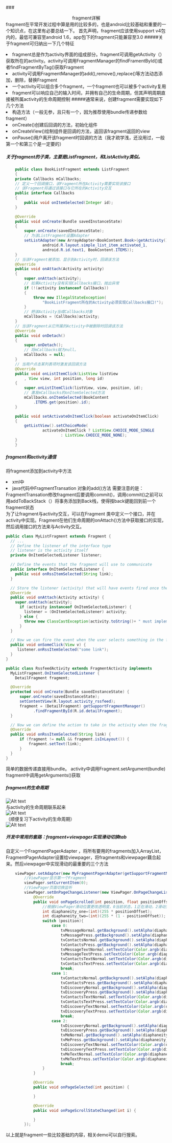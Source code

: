 ###<center>fragment详解</center>
fragment在平常开发过程中算是用的比较多的，也是android比较基础和重要的一个知识点，在这里有必要总结一下。
首先声明，fragment应该使用support v4包内的，最低可兼容至android 1.6，app包下的fragment只能兼容至3.0
#####关于fragment可归纳出一下几个特征
<li>fragment总是作为activity界面的组成部分。fragment可调用getActivity（）获取所在的activity。activity可调用FragmentManager的findFramentById()或者findFragmentByTag()获取Fragment
<li>activity可调用FragmentManager的add(),remove(),replace()等方法动态添加，删除，替换Fragment
<li>一个activity可以组合多个fragment，一个fragment也可以被多个activity复用
<li>fragment可以响应自己的输入时间，并拥有自己的生命周期，但其声明周期直接被所属activity的生命周期控制
#####通常来说，创建fragment需要实现如下几个方法
<li>构造方法（一般无参，且只有一个，因为推荐使用bundle传递参数给fragment）
<li>onCreate()创建后回调的方法，初始化组件
<li>onCreateView()绘制组件是回调的方法，返回该fragment返回的view
<li>onPause()用户离开该fragment时回调的方法（我才疏学浅，还没用过，一般第一个和第三个是一定要的）

##### 关于fragment的子类，主要是ListFragment，和ListActivity类似。
```java
    public class BookListFragment extends ListFragment
	{
	private Callbacks mCallbacks;
	// 定义一个回调接口，该Fragment所在Activity需要实现该接口
	// 该Fragment将通过该接口与它所在的Activity交互
	public interface Callbacks
	{
		public void onItemSelected(Integer id);
	}

	@Override
	public void onCreate(Bundle savedInstanceState)
	{
		super.onCreate(savedInstanceState);
		// 为该ListFragment设置Adapter
		setListAdapter(new ArrayAdapter<BookContent.Book>(getActivity(),
				android.R.layout.simple_list_item_activated_1,
				android.R.id.text1, BookContent.ITEMS));
	}
	// 当该Fragment被添加、显示到Activity时，回调该方法
	@Override
	public void onAttach(Activity activity)
	{
		super.onAttach(activity);
		// 如果Activity没有实现Callbacks接口，抛出异常
		if (!(activity instanceof Callbacks))
		{
			throw new IllegalStateException(
				"BookListFragment所在的Activity必须实现Callbacks接口!");
		}
		// 把该Activity当成Callbacks对象
		mCallbacks = (Callbacks)activity;
	}
	// 当该Fragment从它所属的Activity中被删除时回调该方法
	@Override
	public void onDetach()
	{
		super.onDetach();
		// 将mCallbacks赋为null。
		mCallbacks = null;
	}
	// 当用户点击某列表项时激发该回调方法
	@Override
	public void onListItemClick(ListView listView
		, View view, int position, long id)
	{
		super.onListItemClick(listView, view, position, id);
		// 激发mCallbacks的onItemSelected方法
		mCallbacks.onItemSelected(BookContent
			.ITEMS.get(position).id);
	}

	public void setActivateOnItemClick(boolean activateOnItemClick)
	{
		getListView().setChoiceMode(
				activateOnItemClick ? ListView.CHOICE_MODE_SINGLE
						: ListView.CHOICE_MODE_NONE);
	}
	}
```

##### fragment和activity通信
将fragment添加到activity中方法
<li>xml中<fragment.../>
<li>java代码中FragmentTransation
对象的add()方法
需要注意的是：FragmentTransation修改fragment后要调用commit()，调用commit()之前可以用addToBackStack（）将事务添加到Back栈，使得按back键能回到前一个fragment状态</br>
为了让fragment与activity交互，可以在Fragment 类中定义一个接口，并在activity中实现。Fragment在他们生命周期的onAttach()方法中获取接口的实现，然后调用接口的方法来与Activity交互。</br>

```java
public class MyListFragment extends Fragment {
  // ...
  // Define the listener of the interface type
  // listener is the activity itself
  private OnItemSelectedListener listener;

  // Define the events that the fragment will use to communicate
  public interface OnItemSelectedListener {
    public void onRssItemSelected(String link);
  }

  // Store the listener (activity) that will have events fired once the fragment is attached
  @Override
  public void onAttach(Activity activity) {
    super.onAttach(activity);
      if (activity instanceof OnItemSelectedListener) {
        listener = (OnItemSelectedListener) activity;
      } else {
        throw new ClassCastException(activity.toString()+ " must implement MyListFragment.OnItemSelectedListener");
      }
  }

  // Now we can fire the event when the user selects something in the fragment
  public void onSomeClick(View v) {
     listener.onRssItemSelected("some link");
  }
}

public class RssfeedActivity extends FragmentActivity implements
  MyListFragment.OnItemSelectedListener {
    DetailFragment fragment;

  @Override
  protected void onCreate(Bundle savedInstanceState) {
      super.onCreate(savedInstanceState);
      setContentView(R.layout.activity_rssfeed);
      fragment = (DetailFragment) getSupportFragmentManager()
            .findFragmentById(R.id.detailFragment);
  }

  // Now we can define the action to take in the activity when the fragment event fires
  @Override
  public void onRssItemSelected(String link) {
      if (fragment != null && fragment.isInLayout()) {
          fragment.setText(link);
      }
  }
}
```
简单的数据传递直接用bundle。
activity中调用Fragment.setArgument(bundle)</br>
fragment中调用getArguments()获取</br>
##### fragment的生命周期</br>
![Alt text](./1354170699_6619.png)
</br>与activity的生命周期联系起来</br>
![Alt text](./1354170682_3824.png)
</br>（顺便复习下activity的生命周期）</br>
![Alt text](./2016-06-04_221833.png)
##### 开发中常用的套路：fragment+viewpager实现滑动切换tab
自定义一个FragmentPagerAdapter ，将所有要用的fragments加入ArrayList，FragmentPagerAdapter设置给viewpager，将fragments和viewpager藕合起来。然后viewpager中实现滑动的最重要的三个方法

```java
    viewPager.setAdapter(new MyFragmentPagerAdapter(getSupportFragmentManager(), fragmentList));
        //ViewPager显示第一个Fragment
        viewPager.setCurrentItem(0);
        //ViewPager页面切换监听
        viewPager.setOnPageChangeListener(new ViewPager.OnPageChangeListener() {
            @Override
            public void onPageScrolled(int position, float positionOffset, int positionOffsetPixels) {
                //根据ViewPager滑动位置更改透明度，0当前状态，1正在滑动，2滑动完毕
                int diaphaneity_one=(int)(255 * positionOffset);
                int diaphaneity_two=(int)(255 * (1 - positionOffset));
                switch (position){
                    case 0:
                        tvMessageNormal.getBackground().setAlpha(diaphaneity_one);
                        tvMessagePress.getBackground().setAlpha(diaphaneity_two);
                        tvContactsNormal.getBackground().setAlpha(diaphaneity_two);
                        tvContactsPress.getBackground().setAlpha(diaphaneity_one);
                        tvMessageTextNormal.setTextColor(Color.argb(diaphaneity_one, 153, 153, 153));
                        tvMessageTextPress.setTextColor(Color.argb(diaphaneity_two, 69, 192, 26));
                        tvContactsTextNormal.setTextColor(Color.argb(diaphaneity_two,153,153,153));
                        tvContactsTextPress.setTextColor(Color.argb(diaphaneity_one,69, 192, 26));
                        break;
                    case 1:
                        tvContactsNormal.getBackground().setAlpha(diaphaneity_one);
                        tvContactsPress.getBackground().setAlpha(diaphaneity_two);
                        tvDiscoveryNormal.getBackground().setAlpha(diaphaneity_two);
                        tvDiscoveryPress.getBackground().setAlpha(diaphaneity_one);
                        tvContactsTextNormal.setTextColor(Color.argb(diaphaneity_one, 153, 153, 153));
                        tvContactsTextPress.setTextColor(Color.argb(diaphaneity_two, 69, 192, 26));
                        tvDiscoveryTextNormal.setTextColor(Color.argb(diaphaneity_two,153,153,153));
                        tvDiscoveryTextPress.setTextColor(Color.argb(diaphaneity_one,69, 192, 26));
                        break;
                    case 2:
                        tvDiscoveryNormal.getBackground().setAlpha(diaphaneity_one);
                        tvDiscoveryPress.getBackground().setAlpha(diaphaneity_two);
                        tvMeNormal.getBackground().setAlpha(diaphaneity_two);
                        tvMePress.getBackground().setAlpha(diaphaneity_one);
                        tvDiscoveryTextNormal.setTextColor(Color.argb(diaphaneity_one, 153, 153, 153));
                        tvDiscoveryTextPress.setTextColor(Color.argb(diaphaneity_two, 69, 192, 26));
                        tvMeTextNormal.setTextColor(Color.argb(diaphaneity_two,153,153,153));
                        tvMeTextPress.setTextColor(Color.argb(diaphaneity_one,69, 192, 26));
                        break;
                }
            }

            @Override
            public void onPageSelected(int position) {

            }

            @Override
            public void onPageScrollStateChanged(int i) {

            }
        });
```
以上就是fragment一些比较基础的内容，相关demo可以自行搜索。
